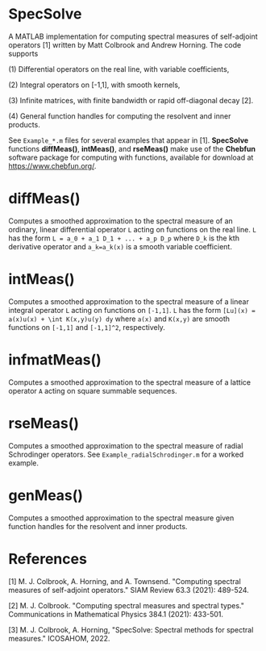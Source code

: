 SpecSolve
====================

A MATLAB implementation for computing spectral measures of self-adjoint operators [1] written by Matt Colbrook and Andrew Horning. The code supports

(1) Differential operators on the real line, with variable coefficients,

(2) Integral operators on [-1,1], with smooth kernels,

(3) Infinite matrices, with finite bandwidth or rapid off-diagonal decay [2].

(4) General function handles for computing the resolvent and inner products.

See `Example_*.m`  files for several examples that appear in [1]. **SpecSolve** functions **diffMeas()**, **intMeas()**, and **rseMeas()** make use of the **Chebfun** software package for computing with functions, available for download at https://www.chebfun.org/.


diffMeas()
====================
Computes a smoothed approximation to the spectral measure of an ordinary, linear differential operator `L` acting on functions on the real line. `L` has the form `L = a_0 + a_1 D_1 + ... + a_p D_p` where `D_k` is the kth derivative operator and `a_k=a_k(x)` is a smooth variable coefficient.


intMeas()
====================
Computes a smoothed approximation to the spectral measure of a linear integral operator `L` acting on functions on `[-1,1]`. `L` has the form `[Lu](x) = a(x)u(x) + \int K(x,y)u(y) dy` where `a(x)` and `K(x,y)` are smooth functions on `[-1,1]` and `[-1,1]^2`, respectively.


infmatMeas()
===================
Computes a smoothed approximation to the spectral measure of a lattice operator `A` acting on square summable sequences.


rseMeas()
===================
Computes a smoothed approximation to the spectral measure of radial Schrodinger operators. See `Example_radialSchrodinger.m` for a worked example.

genMeas()
===================
Computes a smoothed approximation to the spectral measure given function handles for the resolvent and inner products.

References
===================

[1] M. J. Colbrook, A. Horning, and A. Townsend. "Computing spectral measures of self-adjoint operators." SIAM Review 63.3 (2021): 489-524.

[2] M. J. Colbrook. "Computing spectral measures and spectral types." Communications in Mathematical Physics 384.1 (2021): 433-501.

[3] M. J. Colbrook, A. Horning, "SpecSolve: Spectral methods for spectral measures." ICOSAHOM, 2022.

